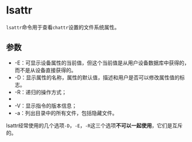 # lsattr

`lsattr`命令用于查看`chattr`设置的文件系统属性。



## 参数

- -E：可显示设备属性的当前值，但这个当前值是从用户设备数据库中获得的，而不是从设备直接获得的。 
- -D：显示属性的名称，属性的默认值，描述和用户是否可以修改属性值的标志。 
- -R：递归的操作方式； 
- 
- -V：显示指令的版本信息； 
- -a：列出目录中的所有文件，包括隐藏文件。 


lsattr经常使用的几个选项`-D`，`-E`，`-R`这三个选项**不可以一起使用**，它们是互斥的。
